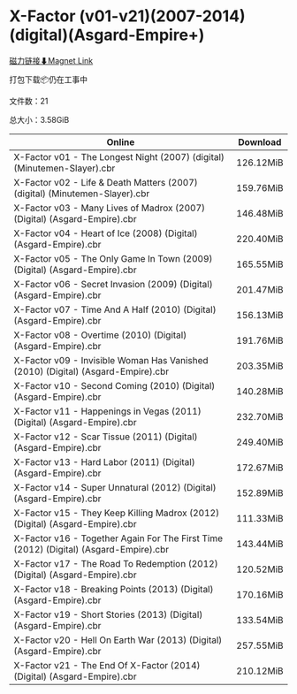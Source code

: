 # X-Factor (v01-v21)(2007-2014)(digital)(Asgard-Empire+)

[磁力链接⬇Magnet Link](magnet:?xt=urn:btih:69a9d0e9c5b0aadc444d69014d9db409d4fe64bf&dn=X-Factor%20%28v01-v21%29%282007-2014%29%28digital%29%28Asgard-Empire%2B%29)

打包下载📦仍在工事中

文件数：21

总大小：3.58GiB

Online | Download
--- | ---
X-Factor v01 - The Longest Night (2007) (digital) (Minutemen-Slayer).cbr | 126.12MiB
X-Factor v02 - Life & Death Matters (2007) (digital) (Minutemen-Slayer).cbr | 159.76MiB
X-Factor v03 - Many Lives of Madrox (2007) (Digital) (Asgard-Empire).cbr | 146.48MiB
X-Factor v04 - Heart of Ice (2008) (Digital) (Asgard-Empire).cbr | 220.40MiB
X-Factor v05 - The Only Game In Town (2009) (Digital) (Asgard-Empire).cbr | 165.55MiB
X-Factor v06 - Secret Invasion (2009) (Digital) (Asgard-Empire).cbr | 201.47MiB
X-Factor v07 - Time And A Half (2010) (Digital) (Asgard-Empire).cbr | 156.13MiB
X-Factor v08 - Overtime (2010) (Digital) (Asgard-Empire).cbr | 191.76MiB
X-Factor v09 - Invisible Woman Has Vanished (2010) (Digital) (Asgard-Empire).cbr | 203.35MiB
X-Factor v10 - Second Coming (2010) (Digital) (Asgard-Empire).cbr | 140.28MiB
X-Factor v11 - Happenings in Vegas (2011) (Digital) (Asgard-Empire).cbr | 232.70MiB
X-Factor v12 - Scar Tissue (2011) (Digital) (Asgard-Empire).cbr | 249.40MiB
X-Factor v13 - Hard Labor (2011) (Digital) (Asgard-Empire).cbr | 172.67MiB
X-Factor v14 - Super Unnatural (2012) (Digital) (Asgard-Empire).cbr | 152.89MiB
X-Factor v15 - They Keep Killing Madrox (2012) (Digital) (Asgard-Empire).cbr | 111.33MiB
X-Factor v16 - Together Again For The First Time (2012) (Digital) (Asgard-Empire).cbr | 143.44MiB
X-Factor v17 - The Road To Redemption (2012) (Digital) (Asgard-Empire).cbr | 120.52MiB
X-Factor v18 - Breaking Points (2013) (Digital) (Asgard-Empire).cbr | 170.16MiB
X-Factor v19 - Short Stories (2013) (Digital) (Asgard-Empire).cbr | 133.54MiB
X-Factor v20 - Hell On Earth War (2013) (Digital) (Asgard-Empire).cbr | 257.55MiB
X-Factor v21 - The End Of X-Factor (2014) (Digital) (Asgard-Empire).cbr | 210.12MiB